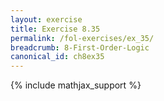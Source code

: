 ```yaml
---
layout: exercise
title: Exercise 8.35
permalink: /fol-exercises/ex_35/
breadcrumb: 8-First-Order-Logic
canonical_id: ch8ex35
---
```


{% include mathjax_support %}

